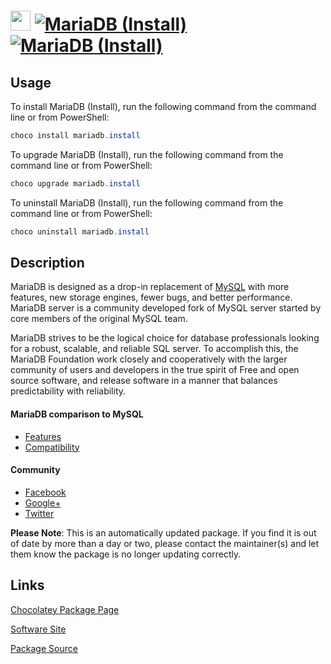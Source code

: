 ﻿# <img src="https://cdn.jsdelivr.net/gh/mkevenaar/chocolatey-packages@320be0f0eca14083b7ba734b13a417b407225a8b/icons/mariadb.png" width="32" height="32"/> [![MariaDB (Install)](https://img.shields.io/chocolatey/v/mariadb.install.svg?label=MariaDB+(Install))](https://chocolatey.org/packages/mariadb.install) [![MariaDB (Install)](https://img.shields.io/chocolatey/dt/mariadb.install.svg)](https://chocolatey.org/packages/mariadb.install)

## Usage
To install MariaDB (Install), run the following command from the command line or from PowerShell:
```powershell
choco install mariadb.install
```

To upgrade MariaDB (Install), run the following command from the command line or from PowerShell:
```powershell
choco upgrade mariadb.install
```

To uninstall MariaDB (Install), run the following command from the command line or from PowerShell:
```powershell
choco uninstall mariadb.install
```

## Description
MariaDB is designed as a drop-in replacement of [MySQL](https://chocolatey.org/packages/mysql) with more features, new storage engines, fewer bugs, and better performance. MariaDB server is a community developed fork of MySQL server started by core members of the original MySQL team.

MariaDB strives to be the logical choice for database professionals looking for a robust, scalable, and reliable SQL server. To accomplish this, the MariaDB Foundation work closely and cooperatively with the larger community of users and developers in the true spirit of Free and open source software, and release software in a manner that balances predictability with reliability.

#### MariaDB comparison to MySQL

* [Features](https://mariadb.com/kb/en/mariadb/mariadb-vs-mysql-features/)
* [Compatibility](https://mariadb.com/kb/en/mariadb/mariadb-vs-mysql-compatibility/)

#### Community

* [Facebook](https://www.facebook.com/MariaDB.dbms)
* [Google+](https://plus.google.com/+mariadb)
* [Twitter](https://twitter.com/mariadb)

**Please Note**: This is an automatically updated package. If you find it is
out of date by more than a day or two, please contact the maintainer(s) and
let them know the package is no longer updating correctly.


## Links
[Chocolatey Package Page](https://chocolatey.org/packages/mariadb.install)

[Software Site](https://mariadb.org)

[Package Source](https://github.com/mkevenaar/chocolatey-packages/tree/master/automatic/mariadb.install)

